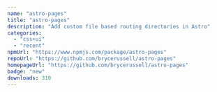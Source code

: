 ```yaml
---
name: "astro-pages"
title: "astro-pages"
description: "Add custom file based routing directories in Astro"
categories:
  - "css+ui"
  - "recent"
npmUrl: "https://www.npmjs.com/package/astro-pages"
repoUrl: "https://github.com/brycerussell/astro-pages"
homepageUrl: "https://github.com/brycerussell/astro-pages"
badge: "new"
downloads: 310
---
```


